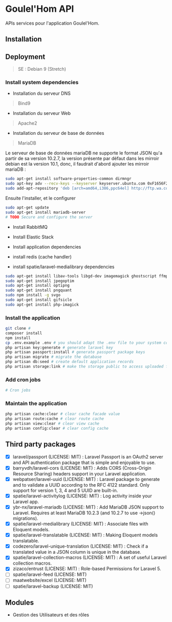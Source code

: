 # Goulel'Hom API

APIs services pour l'application Goulel'Hom.

## Installation

## Deployment

> SE : Debian 9 (Stretch)

### Install system dependencies

* Installation du serveur DNS

> Bind9

* Installation du serveur Web

> Apache2

* Installation du serveur de base de données

> MariaDB

Le serveur de base de données mariaDB ne supporte le format JSON qu'a partir de sa version 10.2.7, la version présente 
par défaut dans les mirroir debian est la version 10.1, donc, il faudrait d'abord ajouter les mirroir mariaDB :

```bash
sudo apt-get install software-properties-common dirmngr
sudo apt-key adv --recv-keys --keyserver keyserver.ubuntu.com 0xF1656F24C74CD1D8
sudo add-apt-repository 'deb [arch=amd64,i386,ppc64el] http://ftp.wa.co.za/pub/mariadb/repo/10.2/debian stretch main'
```

Ensuite l'installer, et le configurer

```bash
sudo apt-get update
sudo apt-get install mariadb-server
# TODO Secure and configure the server
```

* Install RabbitMQ

* Install Elastic Stack

* Install application dependencies

* install redis (cache handler)

* install spatie/laravel-medialibrary dependencies

```bash
sudo apt-get install libav-tools libgd-dev imagemagick ghostscript ffmpeg # to generate thumb
sudo apt-get install jpegoptim
sudo apt-get install optipng
sudo apt-get install pngquant
sudo npm install -g svgo
sudo apt-get install gifsicle
sudo apt-get install php-imagick
```

### Install the application

```bash
git clone #
composer install
npm install
cp .env.example .env # you should adapt the .env file to your system config
php artisan key:generate # generate laravel key
php artisan passport:install # generate passport package keys
php artisan migrate # migrate the database
php artisan db:seed # create default application records
php artisan storage:link # make the storage public to access uploaded files
```

### Add cron jobs

```bash
# Cron jobs
```

### Maintain the application

```bash
php artisan cache:clear # clear cache facade value
php artisan route:cache # clear route cache
php artisan view:clear # clear view cache
php artisan config:clear # clear config cache
```

## Third party packages

- [x] laravel/passport (LICENSE: MIT) : Laravel Passport is an OAuth2 server and API authentication package that is simple and enjoyable to use.
- [x] barryvdh/laravel-cors (LICENSE: MIT) : Adds CORS (Cross-Origin Resource Sharing) headers support in your Laravel application.
- [x] webpatser/laravel-uuid (LICENSE: MIT) : Laravel package to generate and to validate a UUID according to the RFC 4122 standard. Only support for version 1, 3, 4 and 5 UUID are built-in.
- [x] spatie/laravel-activitylog (LICENSE: MIT) : Log activity inside your Laravel app.
- [x] ybr-nx/laravel-mariadb (LICENSE: MIT) : Add MariaDB JSON support to Laravel. Requires at least MariaDB 10.2.3 (and 10.2.7 to use ->json() migrations).
- [x] spatie/laravel-medialibrary (LICENSE: MIT) : Associate files with Eloquent models.
- [x] spatie/laravel-translatable (LICENSE: MIT) : Making Eloquent models translatable.
- [x] codezero/laravel-unique-translation (LICENSE: MIT) : Check if a translated value in a JSON column is unique in the database.
- [x] spatie/laravel-collection-macros (LICENSE: MIT) : A set of useful Laravel collection macros.
- [x] zizaco/entrust (LICENSE: MIT) : Role-based Permissions for Laravel 5.
- [ ] spatie/laravel-feed (LICENSE: MIT)
- [ ] maatwebsite/excel (LICENSE: MIT)
- [ ] spatie/laravel-backup (LICENSE: MIT)

## Modules

* Gestion des Utilisateurs et des rôles

